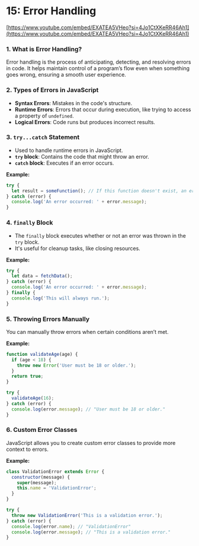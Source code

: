 # 15: Error Handling

[https://www.youtube.com/embed/EXATEA5VHeo?si=4Jo1CtXKeRR46Ah1](https://www.youtube.com/embed/EXATEA5VHeo?si=4Jo1CtXKeRR46Ah1)

### 1. What is Error Handling?

Error handling is the process of anticipating, detecting, and resolving errors in code. It helps maintain control of a program’s flow even when something goes wrong, ensuring a smooth user experience.

### 2. Types of Errors in JavaScript

- **Syntax Errors**: Mistakes in the code's structure.
- **Runtime Errors**: Errors that occur during execution, like trying to access a property of `undefined`.
- **Logical Errors**: Code runs but produces incorrect results.

### 3. `try...catch` Statement

- Used to handle runtime errors in JavaScript.
- **`try` block**: Contains the code that might throw an error.
- **`catch` block**: Executes if an error occurs.

**Example:**

```jsx
try {
  let result = someFunction(); // If this function doesn't exist, an error will be thrown.
} catch (error) {
  console.log('An error occurred: ' + error.message);
}
```

### 4. `finally` Block

- The `finally` block executes whether or not an error was thrown in the `try` block.
- It's useful for cleanup tasks, like closing resources.

**Example:**

```jsx
try {
  let data = fetchData();
} catch (error) {
  console.log('An error occurred: ' + error.message);
} finally {
  console.log('This will always run.');
}
```

### 5. Throwing Errors Manually

You can manually throw errors when certain conditions aren’t met.

**Example:**

```jsx
function validateAge(age) {
  if (age < 18) {
    throw new Error('User must be 18 or older.');
  }
  return true;
}

try {
  validateAge(16);
} catch (error) {
  console.log(error.message); // "User must be 18 or older."
}
```

### 6. Custom Error Classes

JavaScript allows you to create custom error classes to provide more context to errors.

**Example:**

```jsx
class ValidationError extends Error {
  constructor(message) {
    super(message);
    this.name = 'ValidationError';
  }
}

try {
  throw new ValidationError('This is a validation error.');
} catch (error) {
  console.log(error.name); // "ValidationError"
  console.log(error.message); // "This is a validation error."
}
```

